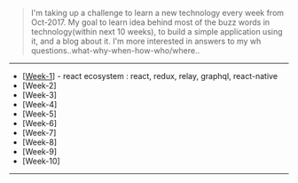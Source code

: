 
> I'm taking up a challenge to learn a new technology every week from Oct-2017. My goal to learn idea behind most of the buzz words in technology(within next 10 weeks), to build a simple application using it, and a blog about it. I'm more interested in answers to my wh questions..what-why-when-how-who/where..

*********************
* [[Week-1](https://github.com/gopala-kr/weekend-with-github/tree/master/Projects-Blogs/01-react-ecosystem)] - react ecosystem : react, redux, relay, graphql, react-native
* [Week-2]
* [Week-3]
* [Week-4]
* [Week-5]
* [Week-6]
* [Week-7]
* [Week-8]
* [Week-9]
* [Week-10]
*********************
